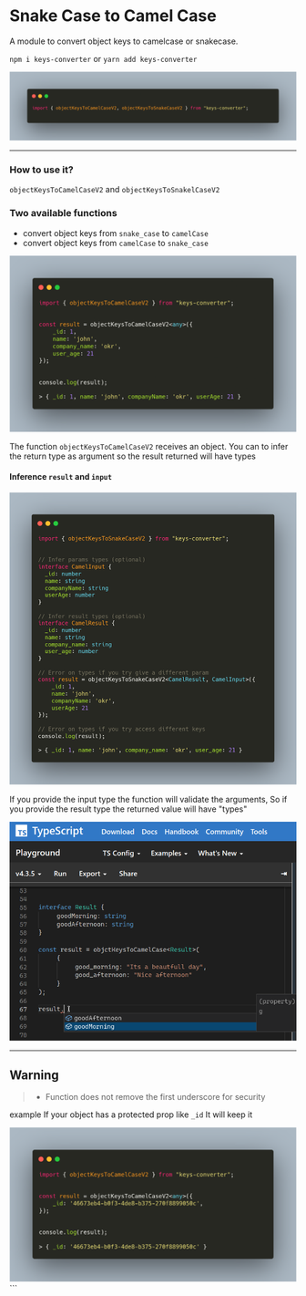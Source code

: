 # Snake Case to Camel Case

A module to convert object keys to camelcase or snakecase.

`npm i keys-converter` or `yarn add keys-converter`

<img src="./readme/fn_import.png">

---

### How to use it?

`objectKeysToCamelCaseV2` and `objectKeysToSnakelCaseV2`

### Two available functions

- convert object keys from `snake_case` to `camelCase`
- convert object keys from `camelCase` to `snake_case`

<img src="./readme/to_camel_case.png">

The function `objectKeysToCamelCaseV2` receives an object.
You can to infer the return type as argument so the result returned will have types

#### Inference `result` and `input`

<img src="./readme/types.png">

If you provide the input type the function will validate the arguments,
So if you provide the result type the returned value will have "types"

<img src="./readme/inference_type.png">

---

## Warning

> - Function does not remove the first underscore for security

example
If your object has a protected prop like `_id` It will keep it

<img src="./readme/keep_id.png">
```
